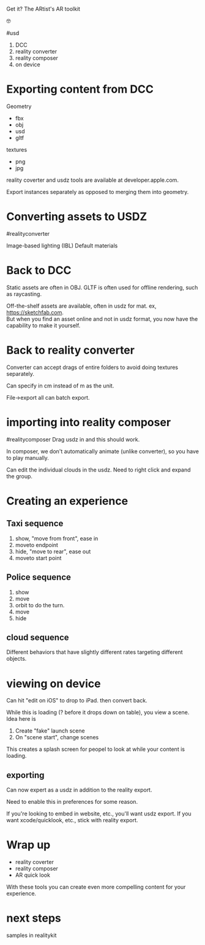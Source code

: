 Get it?  The ARtist's AR toolkit 

🤓

#usd 

1.  DCC
2.  reality converter
3.  reality composer
4.  on device




# Exporting content from DCC
Geometry
* fbx
* obj
* usd
* gltf

textures
* png
* jpg

reality coverter and usdz tools are available at developer.apple.com.

Export instances separately as opposed to merging them into geometry.
# Converting assets to USDZ
#realityconverter

Image-based lighting (IBL)
Default materials

# Back to DCC
Static assets are often in OBJ.
GLTF is often used for offline rendering, such as raycasting.

Off-the-shelf assets are available, often in usdz for mat.  ex, https://sketchfab.com.  
But when you find an asset online and not in usdz format, you now have the capability to make it yourself.

# Back to reality converter
Converter can accept drags of entire folders to avoid doing textures separately.  

Can specify in cm instead of m as the unit.

File->export all can batch export.

# importing into reality composer
#realitycomposer 
Drag usdz in and this should work.

In composer, we don't automatically animate (unlike converter), so you have to play manually.

Can edit the individual clouds in the usdz.  Need to right click and expand the group.


# Creating an experience
## Taxi sequence
1.  show, "move from front", ease in
2.  moveto endpoint
3.  hide, "move to rear", ease out
4.  moveto start point

## Police sequence

1.  show
2.  move
3.  orbit to do the turn.  
4.  move
5.  hide

## cloud sequence
Different behaviors that have slightly different rates targeting different objects.

# viewing on device
Can hit "edit on iOS" to drop to iPad.  then convert back.

While this is loading (? before it drops down on table), you view a scene.  Idea here is

1.  Create "fake" launch scene
2.  On "scene start", change scenes

This creates a splash screen for peopel to look at while your content is loading.

## exporting
Can now expert as a usdz in addition to the reality export.

Need to enable this in preferences for some reason.

If you're looking to embed in website, etc., you'll want usdz export.  If you want xcode/quicklook, etc., stick with reality export.

# Wrap up
* reality coverter
* reality composer
* AR quick look

With these tools you can create even more compelling content for your experience.

# next steps
samples in realitykit


